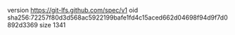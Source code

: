 version https://git-lfs.github.com/spec/v1
oid sha256:72257f80d3d568ac5922199bafe1fd4c15aced662d04698f94d9f7d0892d3369
size 1341
